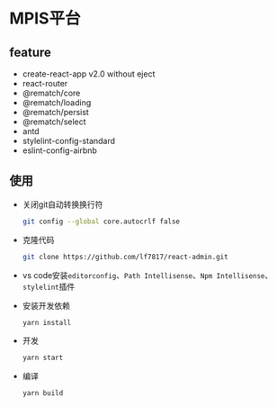 # MPIS平台

## feature

- create-react-app v2.0 without eject
- react-router
- @rematch/core
- @rematch/loading
- @rematch/persist
- @rematch/select
- antd
- stylelint-config-standard
- eslint-config-airbnb


## 使用

- 关闭git自动转换换行符

  ```bash
  git config --global core.autocrlf false
  ```

- 克隆代码

  ```bash
  git clone https://github.com/lf7817/react-admin.git
  ```

- vs code安装``editorconfig``、``Path Intellisense``、``Npm Intellisense``、``stylelint``插件

- 安装开发依赖

  ```bash
  yarn install
  ```

- 开发

  ```bash
  yarn start
  ```

- 编译

  ```bash
  yarn build
  ```
